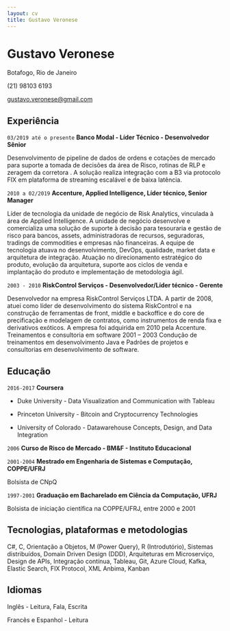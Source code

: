 ```yaml
---
layout: cv
title: Gustavo Veronese
---
```

# Gustavo Veronese
Botafogo, Rio de Janeiro


(21) 98103 6193

<div id="webaddress">
<a href="gustavo.veronese@gmail.com">gustavo.veronese@gmail.com</a>
</div>


## Experiência
`03/2019 até o presente`
__Banco Modal - Líder Técnico - Desenvolvedor Sênior__

Desenvolvimento de pipeline de dados de ordens e cotações de mercado para suporte a tomada de decisões da área de Risco, rotinas de RLP e zeragem da corretora . A solução realiza integração com a B3 via protocolo FIX em plataforma de streaming escalável e de baixa latência.

`2010 a 02/2019`
__Accenture, Applied Intelligence, Líder técnico, Senior Manager__

Líder de tecnologia da unidade de negócio de Risk Analytics, vinculada à área de Applied Intelligence. A unidade de negócio desenvolve e comercializa uma solução de suporte à decisão para tesouraria e gestão de risco para bancos, assets, administradoras de recursos, seguradoras, tradings de commodities e empresas não financeiras. A equipe de tecnologia atuava no desenvolvimento, DevOps, qualidade, market data e arquitetura de integração. Atuação no direcionamento estratégico do produto, evolução da arquitetura, suporte aos ciclos de venda e implantação do produto e implementação de metodologia ágil. 

`2003 - 2010`
__RiskControl Serviços - Desenvolvedor/Líder técnico - Gerente__

Desenvolvedor na empresa RiskControl Serviços LTDA. A partir de 2008, atuei como líder de desenvolvimento do sistema RiskControl e na construção de ferramentas de front, middle e backoffice e do core de precificação e modelagem de contratos, como instrumentos de renda fixa e derivativos exóticos. A empresa foi adquirida em 2010 pela Accenture. 
Treinamentos e consultoria em software 2001 – 2003 Condução de treinamentos em desenvolvimento Java e Padrões de projetos e consultorias em desenvolvimento de software. 


## Educação

`2016-2017`
__Coursera__

* Duke University - Data Visualization and Communication with Tableau

* Princeton University - Bitcoin and Cryptocurrency Technologies

* University of Colorado - Datawarehouse Concepts, Design, and Data Integration

`2006`
__Curso de Risco de Mercado - BM&F - Instituto Educacional__

`2001-2004`
__Mestrado em Engenharia de Sistemas e Computação, COPPE/UFRJ__

Bolsista de CNpQ

`1997-2001`
__Graduação em Bacharelado em Ciência da Computação, UFRJ__

Bolsista de iniciação científica na COPPE/UFRJ, entre 2000 e 2001

## Tecnologias, plataformas e metodologias

C#, C, Orientação a Objetos, M (Power Query), R (Introdutório), Sistemas distribuídos, Domain Driven
Design (DDD), Arquiteturas em Microserviço, Design de APIs, Integração contínua, Tableau, Git, Azure
Cloud, Kafka, Elastic Search, FIX Protocol, XML Anbima, Kanban 

## Idiomas

Inglês - Leitura, Fala, Escrita

Francês e Espanhol - Leitura

<!-- ### Footer

Last updated: Outubro 2020 -->

